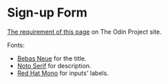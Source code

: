 # Sign-up Form

[The requirement of this page](https://www.theodinproject.com/lessons/node-path-intermediate-html-and-css-sign-up-form) on The Odin Project site.

Fonts:

- [Bebas Neue](https://fonts.google.com/specimen/Bebas+Neue) for the title.
- [Noto Serif](https://fonts.google.com/noto/specimen/Noto+Serif) for description.
- [Red Hat Mono](https://fonts.google.com/specimen/Red+Hat+Mono) for inputs' labels.
